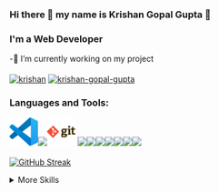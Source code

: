 ### Hi there 👋 my name is <b> Krishan Gopal Gupta 🧑‍</b> <br/>
### I'm a Web Developer 

-🔭 I’m currently working on my project <br/> <br/>
<a href="https://twitter.com/@Krishan20445072" target="_blank"><img align="center" src="https://raw.githubusercontent.com/rahuldkjain/github-profile-readme-generator/master/src/images/icons/Social/twitter.svg" alt="krishan" height="50"/></a> <a href="https://www.linkedin.com/in/krishan-gopal-gupta/" target="_blank"><img align="center" src="https://raw.githubusercontent.com/rahuldkjain/github-profile-readme-generator/master/src/images/icons/Social/linked-in-alt.svg" alt="krishan-gopal-gupta" height="30" width="40" /></a>
<h3 align="left">Languages and Tools:</h3>

<img alt="Visual Studio Code" height="50" src="https://raw.githubusercontent.com/github/explore/80688e429a7d4ef2fca1e82350fe8e3517d3494d/topics/visual-studio-code/visual-studio-code.png" /><img height=50 src="https://cdn.jsdelivr.net/gh/devicons/devicon/icons/python/python-original.svg" /><img alt="Git" height="50" src="https://raw.githubusercontent.com/github/explore/80688e429a7d4ef2fca1e82350fe8e3517d3494d/topics/git/git.png" />
<img height=50 src="https://cdn.jsdelivr.net/gh/devicons/devicon/icons/html5/html5-original.svg" /><img height=50 src="https://cdn.jsdelivr.net/gh/devicons/devicon/icons/css3/css3-original.svg" /><img height=50 src="https://cdn.jsdelivr.net/gh/devicons/devicon/icons/react/react-original.svg" /><img height=50 src="https://cdn.jsdelivr.net/gh/devicons/devicon/icons/git/git-plain.svg" /><img height=50 src="https://cdn.jsdelivr.net/gh/devicons/devicon/icons/github/github-original.svg" /><img height =50 src="https://www.freepnglogos.com/uploads/javascript-png/javascript-logo-transparent-logo-javascript-images-3.png" /><img src = "https://seeklogo.com/images/N/nodejs-logo-065257DE24-seeklogo.com.png" height="50"> <br/> <br/>
[![GitHub Streak](https://streak-stats.demolab.com/?user=krishangopalgupta)](https://git.io/streak-stats)


<details>
<summary>More Skills</summary>

[](https://img.shields.io/badge/Style-CSS-informational?style=flat&logo=css3&logoColor=white&color=4AB197)
![](https://img.shields.io/badge/Style-Tailwind-informational?style=flat&logo=Tailwind-CSS&logoColor=white&color=4AB197)
![](https://img.shields.io/badge/Style-Sass-informational?style=flat&logo=Sass&logoColor=white&color=4AB197)
![](https://img.shields.io/badge/Style-Stylus-informational?style=flat&logo=Stylus&logoColor=white&color=4AB197)
</details>
